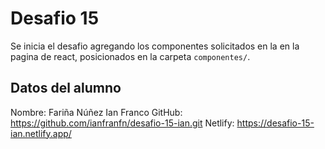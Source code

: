 # Desafio 15

Se inicia el desafio agregando los componentes solicitados en la en la pagina de react, posicionados en la carpeta `componentes/`.


## Datos del alumno

Nombre: Fariña Núñez Ian Franco
GitHub: https://github.com/ianfranfn/desafio-15-ian.git
Netlify: https://desafio-15-ian.netlify.app/